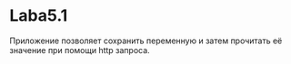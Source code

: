 # Laba5.1

 Приложение позволяет сохранить переменную и затем прочитать её значение при помощи http запроса.
